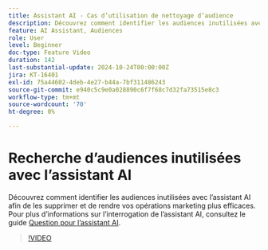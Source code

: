 ```yaml
---
title: Assistant AI - Cas d’utilisation de nettoyage d’audience
description: Découvrez comment identifier les audiences inutilisées avec l’assistant AI afin de les supprimer et de rendre vos opérations marketing plus efficaces.
feature: AI Assistant, Audiences
role: User
level: Beginner
doc-type: Feature Video
duration: 142
last-substantial-update: 2024-10-24T00:00:00Z
jira: KT-16401
exl-id: 75a44602-4deb-4e27-b44a-7bf311486243
source-git-commit: e940c5c9e0a028890c6f7f68c7d32fa73515e8c3
workflow-type: tm+mt
source-wordcount: '70'
ht-degree: 0%

---
```


# Recherche d’audiences inutilisées avec l’assistant AI

Découvrez comment identifier les audiences inutilisées avec l’assistant AI afin de les supprimer et de rendre vos opérations marketing plus efficaces. Pour plus d’informations sur l’interrogation de l’assistant AI, consultez le guide [Question pour l’assistant AI](https://experienceleague.adobe.com/en/docs/experience-platform/ai-assistant/questions).

>[!VIDEO](https://video.tv.adobe.com/v/3435532/?learn=on)
